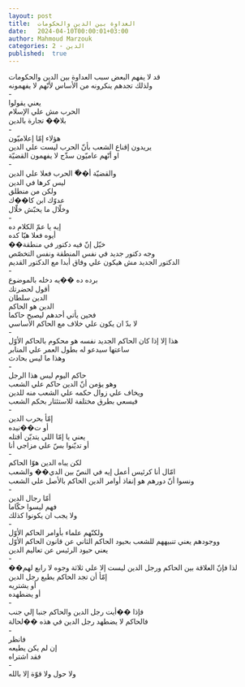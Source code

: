 ```yaml
---
layout: post
title:  العداوة بين الدين والحكومات
date:   2024-04-10T00:00:01+03:00
author: Mahmoud Marzouk
categories: 2 - الدين
published:  true
---
```

قد لا يفهم البعض سبب العداوة بين الدين والحكومات\
ولذلك تجدهم ينكرونه من الأساس لأنّهم لا يفهمونه\
-\
يعني يقولوا\
الحرب مش علي الإسلام\
بلا�� تجارة بالدين\
-\
هؤلاء إمّا إعلاميّون\
يريدون إقناع الشعب بأنّ الحرب ليست علي الدين\
او أنّهم عاميّون سذّج لا يفهمون القضيّة\
-\
والقضيّة أ��ّ الحرب فعلا علي الدين\
ليس كرها في الدين\
ولكن من منطلق\
عدوّك ابن كا��ك\
وخلّال ما يحبّش خلّال\
-\
إيه يا عمّ الكلام ده\
أيوه فعلا هيّا كده\
��خيّل إنّ فيه دكتور في منطقة\
وجه دكتور جديد في نفس المنطقة ونفس التخصّص\
الدكتور الجديد مش هيكون علي وفاق أبدا مع الدكتور القديم\
-\
برده ده ��يه دخله بالموضوع\
أقول لحضرتك\
الدين سلطان\
الدين هو الحاكم\
فحين يأتي أحدهم ليصبح حاكما\
لا بدّ ان يكون علي خلاف مع الحاكم الأساسي\
-\
هذا إلا إذا كان الحاكم الجديد نفسه هو محكوم بالحاكم الأوّل\
ساعتها سيدعو له بطول العمر علي المنابر\
وهذا ما ليس بحادث\
-\
حاكم اليوم ليس هذا الرجل\
وهو يؤمن أنّ الدين حاكم علي الشعب\
ويخاف علي زوال حكمه علي الشعب منه للدين\
فيسعي بطرق مختلفة للاستئثار بحكم الشعب\
-\
إمّأ بحرب الدين\
أو ت��نيده\
يعني يا إمّا اللي يتديّن أقتله\
أو تديّنوا بسّ علي مزاجي أنا\
-\
لكن يباه الدين هوّا الحاكم\
امّال أنا كرئيس أعمل إيه في النصّ بين الدي�� والشعب\
ونسوا أنّ دورهم هو إنفاذ أوامر الدين الحاكم بالأصل علي
الشعب\
-\
أمّا رجال الدين\
فهم ليسوا حكّاما\
ولا يجب ان يكونوا كذلك\
-\
ولكنّهم علماء بأوامر الحاكم الأوّل\
ووجودهم يعني تنبيههم للشعب بحيود الحاكم الثاني عن قانون الحاكم
الأوّل\
يعني حيود الرئيس عن تعاليم الدين\
-\
��لذا فإنّ العلاقة بين الحاكم ورجل الدين ليست إلا علي ثلاثة وجوه لا رابع
لهم\
إمّأ أن تجد الحاكم يطيع رجل الدين\
أو يشتريه\
أو يضطهده\
-\
فإذا ��أيت رجل الدين والحاكم جنبا إلي جنب\
فالحاكم لا يضطهد رجل الدين في هذه ��لحالة\
-\
فانظر\
إن لم يكن يطيعه\
فقد اشتراه\
-\
ولا حول ولا قوّة إلا بالله
